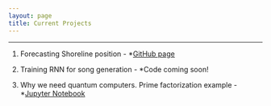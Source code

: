 ```yaml
---
layout: page
title: Current Projects
---
```



----

1.  Forecasting Shoreline position - 
        *[GitHub page](https://github.com/marcbrittain/Narrabeen-Dataset/tree/master/Narrabeen_Trial_2) 

2.  Training RNN for song generation - 
        *Code coming soon!

3.  Why we need quantum computers. Prime factorization example - 
        *[Jupyter Notebook](https://github.com/marcbrittain/Python_Tutorials/blob/master/Quantum%20Computing/Why%20we%20need%20Quantum%20Computers.ipynb)
